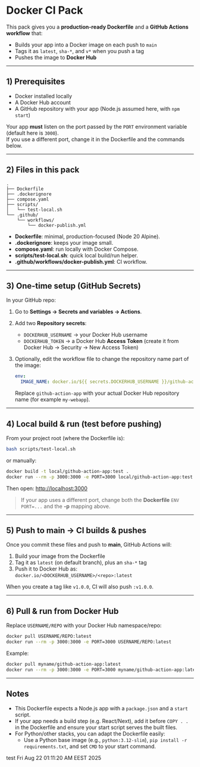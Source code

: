 # Docker CI Pack

This pack gives you a **production-ready Dockerfile** and a **GitHub Actions workflow** that:

- Builds your app into a Docker image on each push to `main`
- Tags it as `latest`, `sha-*`, and `v*` when you push a tag
- Pushes the image to **Docker Hub**

---

## 1) Prerequisites

- Docker installed locally
- A Docker Hub account
- A GitHub repository with your app (Node.js assumed here, with `npm start`)

Your app **must** listen on the port passed by the `PORT` environment variable (default here is `3000`).  
If you use a different port, change it in the Dockerfile and the commands below.

---

## 2) Files in this pack

```text
.
├── Dockerfile
├── .dockerignore
├── compose.yaml
├── scripts/
│   └── test-local.sh
└── .github/
    └── workflows/
        └── docker-publish.yml
```

- **Dockerfile**: minimal, production-focused (Node 20 Alpine).
- **.dockerignore**: keeps your image small.
- **compose.yaml**: run locally with Docker Compose.
- **scripts/test-local.sh**: quick local build/run helper.
- **.github/workflows/docker-publish.yml**: CI workflow.

---

## 3) One-time setup (GitHub Secrets)

In your GitHub repo:

1. Go to **Settings → Secrets and variables → Actions**.
2. Add two **Repository secrets**:
   - `DOCKERHUB_USERNAME` → your Docker Hub username
   - `DOCKERHUB_TOKEN` → a Docker Hub **Access Token** (create it from Docker Hub → Security → New Access Token)
3. Optionally, edit the workflow file to change the repository name part of the image:

   ```yaml
   env:
     IMAGE_NAME: docker.io/${{ secrets.DOCKERHUB_USERNAME }}/github-action-app
   ```

   Replace `github-action-app` with your actual Docker Hub repository name (for example `my-webapp`).

---

## 4) Local build & run (test before pushing)

From your project root (where the Dockerfile is):

```bash
bash scripts/test-local.sh
```

or manually:

```bash
docker build -t local/github-action-app:test .
docker run --rm -p 3000:3000 -e PORT=3000 local/github-action-app:test
```

Then open: <http://localhost:3000>

> If your app uses a different port, change both the **Dockerfile** `ENV PORT=...` and the **-p** mapping above.

---

## 5) Push to main → CI builds & pushes

Once you commit these files and push to **main**, GitHub Actions will:

1. Build your image from the Dockerfile
2. Tag it as `latest` (on default branch), plus an `sha-*` tag
3. Push it to Docker Hub as:  
   `docker.io/<DOCKERHUB_USERNAME>/<repo>:latest`

When you create a tag like `v1.0.0`, CI will also push `:v1.0.0`.

---

## 6) Pull & run from Docker Hub

Replace `USERNAME/REPO` with your Docker Hub namespace/repo:

```bash
docker pull USERNAME/REPO:latest
docker run --rm -p 3000:3000 -e PORT=3000 USERNAME/REPO:latest
```

Example:

```bash
docker pull myname/github-action-app:latest
docker run --rm -p 3000:3000 -e PORT=3000 myname/github-action-app:latest
```

---

## Notes

- This Dockerfile expects a Node.js app with a `package.json` and a `start` script.
- If your app needs a build step (e.g. React/Next), add it before `COPY . .` in the Dockerfile and ensure your start script serves the built files.
- For Python/other stacks, you can adapt the Dockerfile easily:
  - Use a Python base image (e.g., `python:3.12-slim`), `pip install -r requirements.txt`, and set `CMD` to your start command.

test Fri Aug 22 01:11:20 AM EEST 2025
